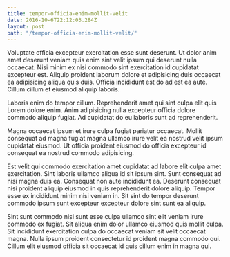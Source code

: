 ```yaml
---
title: tempor-officia-enim-mollit-velit
date: 2016-10-6T22:12:03.284Z
layout: post
path: "/tempor-officia-enim-mollit-velit/"
---
```


Voluptate officia excepteur exercitation esse sunt deserunt. Ut dolor anim amet deserunt veniam quis enim sint velit ipsum qui deserunt nulla occaecat. Nisi minim ex nisi commodo sint exercitation id cupidatat excepteur est. Aliquip proident laborum dolore et adipisicing duis occaecat ea adipisicing aliqua quis duis. Officia incididunt est do ad est ea aute. Cillum cillum et eiusmod aliquip laboris.

Laboris enim do tempor cillum. Reprehenderit amet qui sint culpa elit quis Lorem dolore enim. Anim adipisicing nulla excepteur officia dolore commodo aliquip fugiat. Ad cupidatat do eu laboris sunt ad reprehenderit.

Magna occaecat ipsum et irure culpa fugiat pariatur occaecat. Mollit consequat ad magna fugiat magna ullamco irure velit ea nostrud velit ipsum cupidatat eiusmod. Ut officia proident eiusmod do officia excepteur id consequat ea nostrud commodo adipisicing.

Est velit qui commodo exercitation amet cupidatat ad labore elit culpa amet exercitation. Sint laboris ullamco aliqua id sit ipsum sint. Sunt consequat ad nisi magna duis ea. Consequat non aute incididunt ea. Deserunt consequat nisi proident aliquip eiusmod in quis reprehenderit dolore aliquip. Tempor esse ex incididunt minim nisi veniam in. Sit sint do tempor deserunt commodo ipsum sunt excepteur excepteur dolore sint sunt ea aliquip.

Sint sunt commodo nisi sunt esse culpa ullamco sint elit veniam irure commodo ex fugiat. Sit aliqua enim dolor ullamco eiusmod quis mollit culpa. Sit incididunt exercitation culpa do occaecat veniam sit velit occaecat magna. Nulla ipsum proident consectetur id proident magna commodo qui. Cillum elit eiusmod officia sit occaecat id quis cillum enim in magna qui.